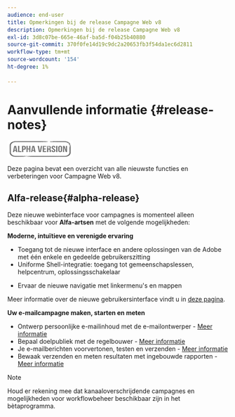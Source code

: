 ```yaml
---
audience: end-user
title: Opmerkingen bij de release Campagne Web v8
description: Opmerkingen bij de release Campagne Web v8
exl-id: 3d8c07be-665e-46af-ba5d-f04b25b40880
source-git-commit: 370f0fe14d19c9dc2a20653fb3f54da1ec6d2811
workflow-type: tm+mt
source-wordcount: '154'
ht-degree: 1%

---
```


# Aanvullende informatie {#release-notes}

![](../assets/do-not-localize/badge.png)

Deze pagina bevat een overzicht van alle nieuwste functies en verbeteringen voor Campagne Web v8.

## Alfa-release{#alpha-release}

Deze nieuwe webinterface voor campagnes is momenteel alleen beschikbaar voor **Alfa-artsen** met de volgende mogelijkheden:

**Moderne, intuïtieve en verenigde ervaring**

* Toegang tot de nieuwe interface en andere oplossingen van de Adobe met één enkele en gedeelde gebruikerszitting
* Uniforme Shell-integratie: toegang tot gemeenschapslessen, helpcentrum, oplossingsschakelaar
<!--
No search and pulse notifications in Alpha
-->
* Ervaar de nieuwe navigatie met linkermenu&#39;s en mappen

Meer informatie over de nieuwe gebruikersinterface vindt u in [deze pagina](../get-started/user-interface.md).

**Uw e-mailcampagne maken, starten en meten**

* Ontwerp persoonlijke e-mailinhoud met de e-mailontwerper - [Meer informatie](../content/edit-content.md)
* Bepaal doelpubliek met de regelbouwer - [Meer informatie](../audience/about-audiences.md)
* Je e-mailberichten voorvertonen, testen en verzenden - [Meer informatie](../monitor/prepare-send.md)
* Bewaak verzenden en meten resultaten met ingebouwde rapporten - [Meer informatie](../reporting/reports.md)

<!--
add info somewhere to remind users that
* they still have access to their console (+ link to v8 console doc)
* they keep their existing data (example: will be able to use their existing delivery templates to create deliveries)
-->

>[!NOTE]
>
>Houd er rekening mee dat kanaaloverschrijdende campagnes en mogelijkheden voor workflowbeheer beschikbaar zijn in het bètaprogramma.
